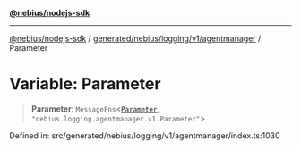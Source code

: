 [**@nebius/nodejs-sdk**](../../../../../../README.md)

***

[@nebius/nodejs-sdk](../../../../../../README.md) / [generated/nebius/logging/v1/agentmanager](../README.md) / Parameter

# Variable: Parameter

> **Parameter**: `MessageFns`\<[`Parameter`](../interfaces/Parameter.md), `"nebius.logging.agentmanager.v1.Parameter"`\>

Defined in: src/generated/nebius/logging/v1/agentmanager/index.ts:1030
